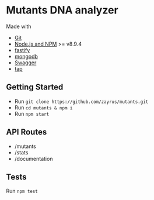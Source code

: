 # Mutants DNA analyzer

Made with
- [Git](https://git-scm.com/)
- [Node.js and NPM](nodejs.org) >= v8.9.4
- [fastify](https://www.fastify.io)
- [mongodb](https://www.mongodb.com/download-center)
- [Swagger](http://swagger.io)
- [tap](https://www.node-tap.org)

## Getting Started
- Run `git clone https://github.com/zayrus/mutants.git`
- Run `cd mutants & npm i`
- Run `npm start`

## API Routes
- /mutants
- /stats
- /documentation

## Tests
Run `npm test`